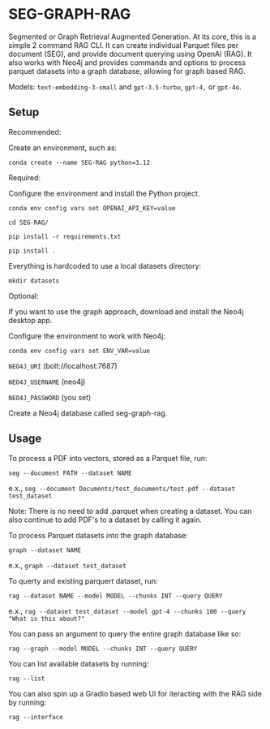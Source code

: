 # SEG-GRAPH-RAG

Segmented or Graph Retrieval Augmented Generation. At its core, this is a simple 2 command RAG CLI. It can create individual Parquet files per document (SEG), and provide document querying using OpenAI (RAG). It also works with Neo4j and provides commands and options to process parquet datasets into a graph database, allowing for graph based RAG.

Models: `text-embedding-3-small` and `gpt-3.5-turbo`, `gpt-4,` or `gpt-4o`.


## Setup

Recommended:

Create an environment, such as:

`conda create --name SEG-RAG python=3.12`


Required:

Configure the environment and install the Python project.

`conda env config vars set OPENAI_API_KEY=value`

`cd SEG-RAG/`

`pip install -r requirements.txt`

`pip install .`

Everything is hardcoded to use a local datasets directory:

`mkdir datasets`


Optional:

If you want to use the graph approach, download and install the Neo4j desktop app.

Configure the environment to work with Neo4j:

`conda env config vars set ENV_VAR=value`

`NEO4J_URI` (bolt://localhost:7687)

`NEO4J_USERNAME` (neo4j)

`NEO4J_PASSWORD` (you set)

Create a Neo4j database called seg-graph-rag.


## Usage

To process a PDF into vectors, stored as a Parquet file, run:

`seg --document PATH --dataset NAME`

e.x., `seg --document Documents/test_documents/test.pdf --dataset test_dataset`

Note: There is no need to add .parquet when creating a dataset. You can also continue to add PDF's to a dataset by calling it again.


To process Parquet datasets into the graph database:

`graph --dataset NAME`

e.x., `graph --dataset test_dataset`


To querty and existing parquert dataset, run:

`rag --dataset NAME --model MODEL --chunks INT --query QUERY`

e.x., `rag --dataset test_dataset --model gpt-4 --chunks 100 --query "What is this about?"`


You can pass an argument to query the entire graph database like so:

`rag --graph --model MODEL --chunks INT --query QUERY`


You can list available datasets by running:

`rag --list`


You can also spin up a Gradio based web UI for iteracting with the RAG side by running:

`rag --interface`

